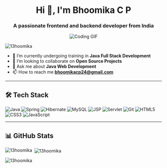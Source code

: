 <h1 align="center">Hi 👋, I'm Bhoomika C P</h1>
<h3 align="center">A passionate frontend and backend developer from India</h3>

<p align="center">
  <img src="https://user-images.githubusercontent.com/74038190/225813708-98b745f2-7d22-48cf-9150-083f1b00d6c9.gif" alt="Coding GIF"/>
</p>

<p align="left"> <img src="https://komarev.com/ghpvc/?username=13hoomika&label=Profile%20views&color=0e75b6&style=flat" alt="13hoomika" /> </p>

- 🌱 I’m currently undergoing training in **Java Full Stack Development**  
- 👯 I’m looking to collaborate on **Open Source Projects**  
- 💬 Ask me about **Java Web Development**  
- 📫 How to reach me **bhoomikacp24@gmail.com**  

---

## 🛠️ Tech Stack

![Java](https://img.shields.io/badge/Java-%23ED8B00.svg?style=for-the-badge&logo=java&logoColor=white)
![Spring](https://img.shields.io/badge/Spring-%236DB33F.svg?style=for-the-badge&logo=spring&logoColor=white)
![Hibernate](https://img.shields.io/badge/Hibernate-%235C2D91.svg?style=for-the-badge&logo=hibernate&logoColor=white)
![MySQL](https://img.shields.io/badge/MySQL-%2300f.svg?style=for-the-badge&logo=mysql&logoColor=white)
![JSP](https://img.shields.io/badge/JSP-%23E44D26.svg?style=for-the-badge&logo=html5&logoColor=white)
![Servlet](https://img.shields.io/badge/Servlet-%232C8EBB.svg?style=for-the-badge&logo=java&logoColor=white)
![Git](https://img.shields.io/badge/Git-%23F05033.svg?style=for-the-badge&logo=git&logoColor=white)
![HTML5](https://img.shields.io/badge/HTML5-%23E34F26.svg?style=for-the-badge&logo=html5&logoColor=white)
![CSS3](https://img.shields.io/badge/CSS3-%231572B6.svg?style=for-the-badge&logo=css3&logoColor=white)
![JavaScript](https://img.shields.io/badge/JavaScript-%23F7DF1E.svg?style=for-the-badge&logo=javascript&logoColor=black)

---

## 📊 GitHub Stats

<p><img align="left" src="https://github-readme-stats.vercel.app/api/top-langs?username=13hoomika&show_icons=true&locale=en&layout=compact" alt="13hoomika" /></p>

<p>&nbsp;<img align="center" src="https://github-readme-stats.vercel.app/api?username=13hoomika&show_icons=true&locale=en" alt="13hoomika" /></p>

<p><img align="center" src="https://github-readme-streak-stats.herokuapp.com/?user=13hoomika&" alt="13hoomika" /></p>
